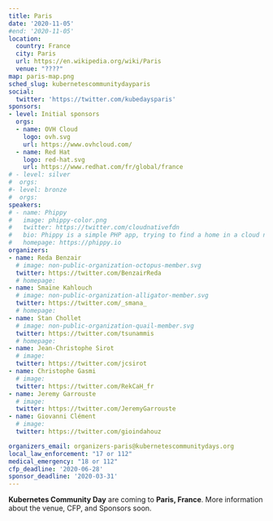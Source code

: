 ```yaml
---
title: Paris
date: '2020-11-05'
#end: '2020-11-05'
location:
  country: France
  city: Paris
  url: https://en.wikipedia.org/wiki/Paris
  venue: "????"
map: paris-map.png
sched_slug: kubernetescommunitydayparis
social:
  twitter: 'https://twitter.com/kubedaysparis'
sponsors:
- level: Initial sponsors
  orgs:
  - name: OVH Cloud
    logo: ovh.svg
    url: https://www.ovhcloud.com/
  - name: Red Hat
    logo: red-hat.svg
    url: https://www.redhat.com/fr/global/france
# - level: silver
#  orgs:
#- level: bronze
#  orgs:
speakers:
# - name: Phippy
#   image: phippy-color.png
#   twitter: https://twitter.com/cloudnativefdn
#   bio: Phippy is a simple PHP app, trying to find a home in a cloud native world.
#   homepage: https://phippy.io
organizers:
- name: Reda Benzair
  # image: non-public-organization-octopus-member.svg
  twitter: https://twitter.com/BenzairReda
  # homepage: 
- name: Smaïne Kahlouch 
  # image: non-public-organization-alligator-member.svg
  twitter: https://twitter.com/_smana_
  # homepage: 
- name: Stan Chollet 
  # image: non-public-organization-quail-member.svg
  twitter: https://twitter.com/tsunammis
  # homepage:
- name: Jean-Christophe Sirot
  # image:
  twitter: https://twitter.com/jcsirot
- name: Christophe Gasmi 
  # image:
  twitter: https://twitter.com/RekCaH_fr
- name: Jeremy Garrouste
  # image:
  twitter: https://twitter.com/JeremyGarrouste
- name: Giovanni Clément
  # image:
  twitter: https://twitter.com/gioindahouz

organizers_email: organizers-paris@kubernetescommunitydays.org
local_law_enforcement: "17 or 112"
medical_emergency: "18 or 112"
cfp_deadline: '2020-06-28'
sponsor_deadline: '2020-03-31'
---
```


**Kubernetes Community Day** are coming to **Paris, France**. More information about the venue, CFP, and Sponsors soon.

<!-- Please take a look at our exciting [speaker](speakers) lineup. Our event would not be possible without support of our [sponsors](sponsor). Prospective sponsors can review our [offerings](sponsor-form). We're still finalizing our [program](program) due to some challenges with arranging flights to our exciting [venue](venue). In the meantime, please review our [Code of Conduct](/code-of-conduct). Please [contact](contact) the organizers with any questions. -->
